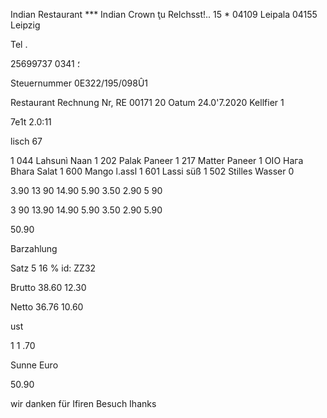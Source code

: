 Indian Restaurant
*** Indian Crown  ţu
Relchsst!..  15  *  04109  Leipala
04155  Leipzig

Tel .

25699737 0341 ؛

Steuernummer  0E322/195/098Û1

Restaurant
Rechnung  Nr,  RE  00171  20  Oatum  24.0'7.2020
Kellfier  1

7e1t  2.0:11

lisch  67

1  044  Lahsunì  Naan
1  202  Palak  Paneer
1  217  Matter  Paneer
1  OIO  Нага  Bhara  Salat
1  600  Mango  l.assl
1  601  Lassi  süß
1 502  Stilles  Wasser  0

3.90
13 90
14.90
5.90
3.50
2.90
5 90

3 90
13.90
14.90
5.90
3.50
2.90
5.90

50.90

Barzahlung

Satz
5
16  %
id:  ΖΖ32

Brutto
38.60
12.30

Netto
36.76
10.60

ust

1
1 .70

Sunne  Euro

50.90

wir  danken  für  Ifiren  Besuch
Ihanks

